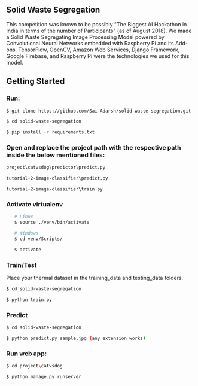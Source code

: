 ## Solid Waste Segregation

This competition was known to be possibly "The Biggest AI Hackathon in India in terms of the number of Participants" (as of August 2018). We made a Solid Waste Segregating Image Processing Model powered by Convolutional Neural Networks embedded with Raspberry Pi and its Add-ons. TensorFlow, OpenCV, Amazon Web Services, Django Framework, Google Firebase, and Raspberry Pi were the technologies we used for this model.

## Getting Started
### Run:  
   ```bash
   $ git clone https://github.com/Sai-Adarsh/solid-waste-segregation.git
   
   $ cd solid-waste-segregation
   
   $ pip install -r requirements.txt
   ```
### Open and replace the project path with the respective path inside the below mentioned files:
   ```bash
   project\catvsdog\predictor\predict.py

   tutorial-2-image-classifier\predict.py

   tutorial-2-image-classifier\train.py
   ```

### Activate virtualenv
   ```bash
      # Linux
      $ source ./venv/bin/activate
   
      # Windows
      $ cd venv/Scripts/
   
      $ activate
   ```
### Train/Test
Place your thermal dataset in the training_data and testing_data folders.
   ```bash
   $ cd solid-waste-segregation
   
   $ python train.py
   ```

### Predict
   ```bash
   $ cd solid-waste-segregation

   $ python predict.py sample.jpg (any extension works)
   ```
### Run web app:
   ```sh
   $ cd project\catvsdog

   $ python manage.py runserver
   ```   
